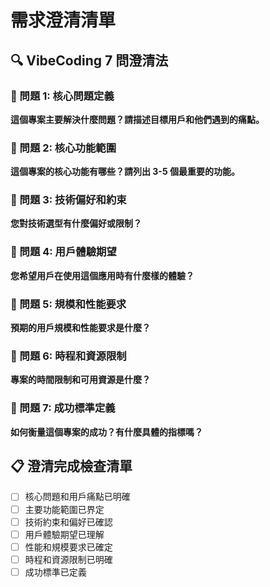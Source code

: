# 需求澄清清單

## 🔍 VibeCoding 7 問澄清法

### 🎯 問題 1: 核心問題定義
**這個專案主要解決什麼問題？請描述目標用戶和他們遇到的痛點。**

### 🎯 問題 2: 核心功能範圍  
**這個專案的核心功能有哪些？請列出 3-5 個最重要的功能。**

### 🎯 問題 3: 技術偏好和約束
**您對技術選型有什麼偏好或限制？**

### 🎯 問題 4: 用戶體驗期望
**您希望用戶在使用這個應用時有什麼樣的體驗？**

### 🎯 問題 5: 規模和性能要求
**預期的用戶規模和性能要求是什麼？**

### 🎯 問題 6: 時程和資源限制
**專案的時間限制和可用資源是什麼？**

### 🎯 問題 7: 成功標準定義
**如何衡量這個專案的成功？有什麼具體的指標嗎？**

## 📋 澄清完成檢查清單
- [ ] 核心問題和用戶痛點已明確
- [ ] 主要功能範圍已界定
- [ ] 技術約束和偏好已確認
- [ ] 用戶體驗期望已理解
- [ ] 性能和規模要求已確定
- [ ] 時程和資源限制已明確
- [ ] 成功標準已定義
